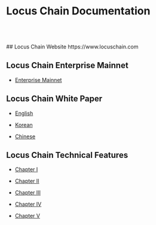 # Locus Chain Documentation
<br/>
<br/>
<br/>
## Locus Chain Website
https://www.locuschain.com

## Locus Chain Enterprise Mainnet
* [Enterprise Mainnet](http://bitly.kr/DK1dUq)

## Locus Chain White Paper
* [English](https://www.locuschain.com/uploads/whitepaper/Locus%20Chain%20-%20Whitepaper%20-%20ENG%20v.0.5.2.pdf)


* [Korean](https://www.locuschain.com/uploads/whitepaper/Locus%20Chain%20-%20Whitepaper%20-%20KOR%20v.0.5.2.pdf)


* [Chinese](https://www.locuschain.com/uploads/whitepaper/Locus%20Chain%20-%20Whitepaper%20-%20CHN%20v.0.5.2.pdf)

## Locus Chain Technical Features
* [Chapter I](https://www.locuschain.com/en/socialView?blogSeq=91&blogLanguage=en&blogCategory=tech)


* [Chapter II](https://www.locuschain.com/en/socialView?blogSeq=93&blogLanguage=en&blogCategory=tech)


* [Chapter III](https://www.locuschain.com/en/socialView?blogSeq=171&blogLanguage=en&blogCategory=tech)


* [Chapter IV](https://www.locuschain.com/en/socialView?blogSeq=171&blogLanguage=en&blogCategory=tech)


* [Chapter V](https://www.locuschain.com/en/socialView?blogSeq=171&blogLanguage=en&blogCategory=tech)


